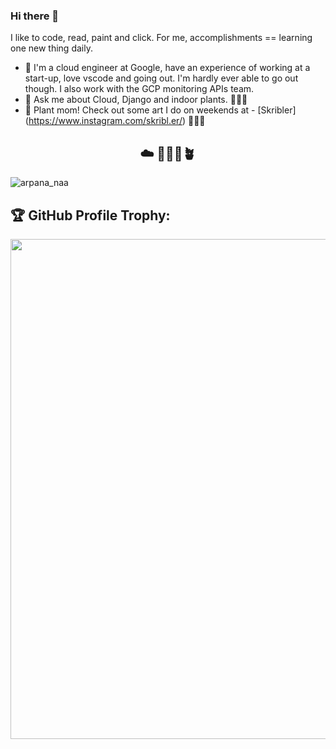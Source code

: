 ### Hi there 👋

I like to code, read, paint and click. For me, accomplishments == learning one new thing daily. 

- 🔭 I'm a cloud engineer at Google, have an experience of working at a start-up, love vscode and going out. I'm hardly ever able to go out though. I also work with the GCP monitoring APIs team.
- 💬 Ask me about Cloud, Django and indoor plants. 👩🏼‍💻
- 🌱 Plant mom! Check out some art I do on weekends at - [Skribler] (https://www.instagram.com/skribl.er/) 👩🏽‍🎨
  
<h2 align = "center" > ☁️ 👩🏻‍💻🪴 </h2>
<link rel="stylesheet" href="https://cdn.jsdelivr.net/gh/devicons/devicon@latest/devicon.min.css">


<img src="https://github-readme-stats.vercel.app/api?username=winter-code&show_icons=true&count_private=true&count_private=true&hide_border=true" alt="arpana_naa" />

<h2 > 🏆 GitHub Profile Trophy: </h2>


<a href="https://github.com/ryo-ma/github-profile-trophy"> <img width=800 src="https://github-profile-trophy.vercel.app/?username=Winter-code&column=8&no-frame=true&no-bg=true"/></a>
